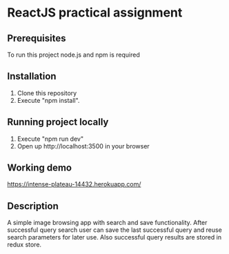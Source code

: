# ReactJS practical assignment

## Prerequisites

To run this project node.js and npm is required

## Installation

1.  Clone this repository
2.  Execute "npm install".

## Running project locally

1. Execute "npm run dev"
2. Open up http://localhost:3500 in your browser

## Working demo

https://intense-plateau-14432.herokuapp.com/

## Description

A simple image browsing app with search and save functionality. After successful query search user can save the last successful query and reuse search parameters for later use. Also successful query results are stored in redux store.
